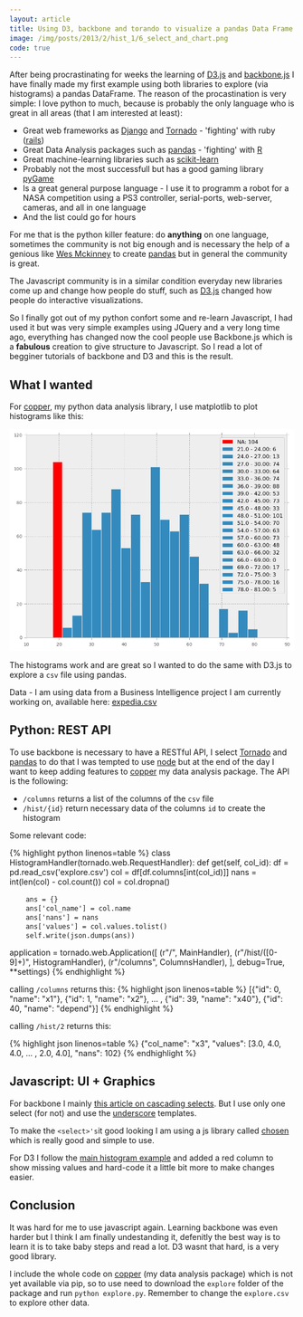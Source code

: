 ```yaml
---
layout: article
title: Using D3, backbone and torando to visualize a pandas Data Frame
image: /img/posts/2013/2/hist_1/6_select_and_chart.png
code: true
---
```


After being procrastinating for weeks the learning of [D3.js][d3] and [backbone.js][backbone] I have finally made my first example using both libraries to explore (via histograms) a pandas DataFrame. The reason of the procastination is very simple: I love python to much, because is probably the only language who is great in all areas (that I am interested at least):

* Great web frameworks as [Django](https://www.djangoproject.com) and [Tornado][tornado] - 'fighting' with ruby ([rails](rubyonrails.org))
* Great Data Analysis packages such as [pandas][pandas] - 'fighting' with [R](http://www.r-project.org)
* Great machine-learning libraries such as [scikit-learn](http://scikit-learn.org/)
* Probably not the most successfull but has a good gaming library [pyGame](http://www.pygame.org/)
* Is a great general purpose language - I use it to programm a robot for a NASA competition using a PS3 controller, serial-ports, web-server, cameras, and all in one language
* And the list could go for hours

For me that is the python killer feature: do **anything** on one language, sometimes the community is not big enough and is necessary the help of a genious like [Wes Mckinney](http://wesmckinney.com) to create [pandas][pandas] but in general the community is great.

The Javascript community is in a similar condition everyday new libraries come up and change how people do stuff, such as [D3.js][d3] changed how people do interactive visualizations.

So I finally got out of my python confort some and re-learn Javascript, I had used it but was very simple examples using JQuery and a very long time ago, everything has changed now the cool people use Backbone.js which is a **fabulous** creation to give structure to Javascript. So I read a lot of begginer tutorials of backbone and D3 and this is the result.

## What I wanted

For [copper][copper], my python data analysis library, I use matplotlib to plot histograms like this:

![Matplotlib Histogram](/img/posts/2013/2/hist_1/matplotlib.png "Matplotlib histogram")

The histograms work and are great so I wanted to do the same with D3.js to explore a `csv` file using pandas.

Data - I am using data from a Business Intelligence project I am currently working on, available here: [expedia.csv](https://raw.github.com/danielfrg/copper/master/tests/data/expedia/train.csv)

## Python: REST API

To use backbone is necessary to have a RESTful API, I select [Tornado][tornado] and [pandas][pandas] to do that I was tempted to use [node](http://nodejs.org/) but at the end of the day I want to keep adding features to [copper][copper] my data analysis package. The API is the following:

* `/columns` returns a list of the columns of the `csv` file
* `/hist/{id}` return necessary data of the columns `id` to create the histogram

Some relevant code:

{% highlight python linenos=table %}
class HistogramHandler(tornado.web.RequestHandler):
    def get(self, col_id):
        df = pd.read_csv('explore.csv')
        col = df[df.columns[int(col_id)]]
        nans = int(len(col) - col.count())
        col = col.dropna()

        ans = {}
        ans['col_name'] = col.name
        ans['nans'] = nans
        ans['values'] = col.values.tolist()
        self.write(json.dumps(ans))

application = tornado.web.Application([
    (r"/", MainHandler),
    (r"/hist/([0-9]+)", HistogramHandler),
    (r"/columns", ColumnsHandler),
], debug=True, **settings)
{% endhighlight %}

calling `/columns` returns this:
{% highlight json linenos=table %}
[{"id": 0, "name": "x1"}, {"id": 1, "name": "x2"}, ... , {"id": 39, "name": "x40"}, {"id": 40, "name": "depend"}]
{% endhighlight %}

calling `/hist/2` returns this:

{% highlight json linenos=table %}
{"col_name": "x3", "values": [3.0, 4.0, 4.0, ... , 2.0, 4.0], "nans": 102}
{% endhighlight %}

## Javascript: UI + Graphics

For backbone I mainly [this article on cascading selects](http://blog.shinetech.com/2011/07/25/cascading-select-boxes-with-backbone-js/). But I use only one select (for not) and use the [underscore](http://underscorejs.org/) templates.

To make the `<select>'s`it good looking I am using a js library called [chosen](http://harvesthq.github.com/chosen/) which is really good and simple to use.

For D3 I follow the [main histogram example](http://bl.ocks.org/3048450) and added a red column to show missing values and hard-code it a little bit more to make changes easier.

## Conclusion

It was hard for me to use javascript again. Learning backbone was even harder but I think I am finally undestanding it, defenitly the best way is to learn it is to take baby steps and read a lot. D3 wasnt that hard, is a very good library.

I include the whole code on [copper][copper] (my data analysis package) which is not yet available via pip, so to use need to download the `explore` folder of the package and run `python explore.py`. Remember to change the `explore.csv` to explore other data.

[tornado]:http://www.tornadoweb.org
[d3]:http://d3js.org
[backbone]:http://backbonejs.org
[pandas]:http://pandas.pydata.org/
[copper]:https://github.com/danielfrg/copper
